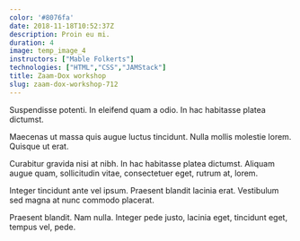 ```yaml
---
color: '#8076fa'
date: 2018-11-18T10:52:37Z
description: Proin eu mi.
duration: 4
image: temp_image_4
instructors: ["Mable Folkerts"]
technologies: ["HTML","CSS","JAMStack"]
title: Zaam-Dox workshop
slug: zaam-dox-workshop-712
---
```

Suspendisse potenti. In eleifend quam a odio. In hac habitasse platea dictumst.

Maecenas ut massa quis augue luctus tincidunt. Nulla mollis molestie lorem. Quisque ut erat.

Curabitur gravida nisi at nibh. In hac habitasse platea dictumst. Aliquam augue quam, sollicitudin vitae, consectetuer eget, rutrum at, lorem.

Integer tincidunt ante vel ipsum. Praesent blandit lacinia erat. Vestibulum sed magna at nunc commodo placerat.

Praesent blandit. Nam nulla. Integer pede justo, lacinia eget, tincidunt eget, tempus vel, pede.
